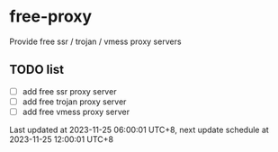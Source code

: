 
# free-proxy
Provide free ssr / trojan / vmess proxy servers


## TODO list
- [ ] add free ssr proxy server
- [ ] add free trojan proxy server
- [ ] add free vmess proxy server

Last updated at 2023-11-25 06:00:01 UTC+8, next update schedule at 2023-11-25 12:00:01 UTC+8

